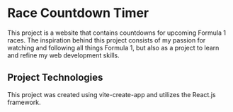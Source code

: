 # Race Countdown Timer
This project is a website that contains countdowns for upcoming Formula 1 races. The inspiration behind this project consists of my passion for watching and following all things Formula 1, but also as a project to learn and refine my web development skills. 

## Project Technologies
This project was created using vite-create-app and utilizes the React.js framework. 
